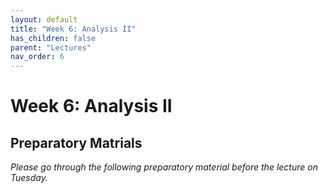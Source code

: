 ```yaml
---
layout: default
title: "Week 6: Analysis II"
has_children: false
parent: "Lectures"
nav_order: 6
---
```


# Week 6: Analysis II

## Preparatory Matrials

_Please go through the following preparatory material before the lecture on Tuesday._